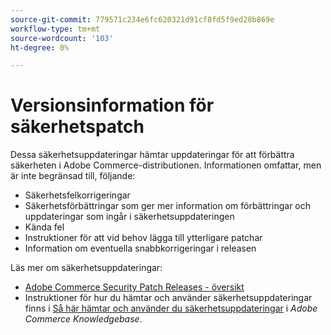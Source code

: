 ```yaml
---
source-git-commit: 779571c234e6fc620321d91cf8fd5f9ed28b869e
workflow-type: tm+mt
source-wordcount: '103'
ht-degree: 0%

---
```

# Versionsinformation för säkerhetspatch

Dessa säkerhetsuppdateringar hämtar uppdateringar för att förbättra säkerheten i Adobe Commerce-distributionen. Informationen omfattar, men är inte begränsad till, följande:

* Säkerhetsfelkorrigeringar
* Säkerhetsförbättringar som ger mer information om förbättringar och uppdateringar som ingår i säkerhetsuppdateringen
* Kända fel
* Instruktioner för att vid behov lägga till ytterligare patchar
* Information om eventuella snabbkorrigeringar i releasen

Läs mer om säkerhetsuppdateringar:

* [Adobe Commerce Security Patch Releases - översikt](/help/release/release-notes/security/overview.md#about-adobe-commerce-security-patch-releases)
* Instruktioner för hur du hämtar och använder säkerhetsuppdateringar finns i [Så här hämtar och använder du säkerhetsuppdateringar](https://experienceleague.adobe.com/en/docs/commerce-knowledge-base/kb/how-to/how-to-obtain-and-apply-security-patches) i _Adobe Commerce Knowledgebase_.
